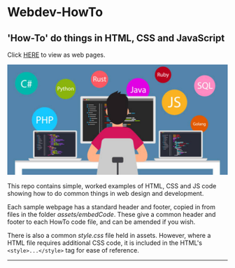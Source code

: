 # Webdev-HowTo

## 'How-To' do things in HTML, CSS and JavaScript

Click <a href="https://komals-code4all.github.io/Webdev-HowTo/" target="_blank">HERE</a> to view as web pages.

<img src="Examples/assets/images/webDev.PNG">

This repo contains simple, worked examples of HTML, CSS and JS code showing how to do common things in web design and development.

Each sample webpage has a standard header and footer, copied in from files in the folder <em>assets/embedCode</em>. These give a common header and footer to each HowTo code file, and can be amended if you wish.

There is also a common <em>style.css</em> file held in assets. However, where a HTML file requires additional CSS code, it is included in the HTML's <code>&lt;style&gt;...&lt;/style&gt;</code> tag for ease of reference.

<hr>
